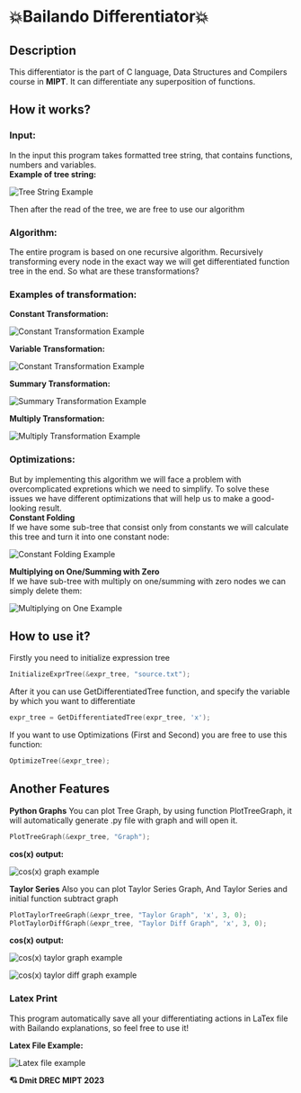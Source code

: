 💥Bailando Differentiator💥
====
## Description
This differentiator is the part of C language, Data Structures and Compilers course in **MIPT**. 
It can differentiate any superposition of functions.
## How it works?
### Input:
In the input this program takes formatted tree string, that contains functions, numbers and variables. \
**Example of tree string:**

![Tree String Example](tree_str.png)

Then after the read of the tree, we are free to use our algorithm
### Algorithm:
The entire program is based on one recursive algorithm. Recursively transforming every node in the exact way we will get differentiated function tree in the end. So what are these transformations?
### Examples of transformation:
**Constant Transformation:**

![Constant Transformation Example](tree_transf2.png)

**Variable Transformation:**

![Constant Transformation Example](tree_transf1.png)

**Summary Transformation:**

![Summary Transformation Example](tree_transf4.png)

**Multiply Transformation:**

![Multiply Transformation Example](tree_transf3.png)

### Optimizations: 
But by implementing this algorithm we will face a problem with overcomplicated expretions which we need to simplify.
To solve these issues we have different optimizations that will help us to make a good-looking result. \
**Constant Folding** \
If we have some sub-tree that consist only from constants we will calculate this tree and turn it into one constant node:

![Constant Folding Example](tree_optimization1.png)

**Multiplying on One/Summing with Zero** \
If we have sub-tree with multiply on one/summing with zero nodes we can simply delete them:

![Multiplying on One Example](tree_optimization2.png)

## How to use it?
Firstly you need to initialize expression tree
```c
InitializeExprTree(&expr_tree, "source.txt");
```
After it you can use GetDifferentiatedTree function, and specify the variable by which you want to differentiate
```c
expr_tree = GetDifferentiatedTree(expr_tree, 'x');
```
If you want to use Optimizations (First and Second) you are free to use this function:
```c
OptimizeTree(&expr_tree);
```
## Another Features
**Python Graphs**
You can plot Tree Graph, by using function PlotTreeGraph, it will automatically generate .py file with graph and will open it.
```c
PlotTreeGraph(&expr_tree, "Graph");
```
**cos(x) output:**

![cos(x) graph example](graph.png)

**Taylor Series**
Also you can plot Taylor Series Graph, And Taylor Series and initial function subtract graph
```c
PlotTaylorTreeGraph(&expr_tree, "Taylor Graph", 'x', 3, 0);
PlotTaylorDiffGraph(&expr_tree, "Taylor Diff Graph", 'x', 3, 0);
```

**cos(x) output:**

![cos(x) taylor graph example](TaylorGraph.png)

![cos(x) taylor diff graph example](TaylorDiffGraph.png)

### Latex Print
This program automatically save all your differentiating actions in LaTex file with Bailando explanations, so feel free to use it!

**Latex File Example:**

![Latex file example](tree_latex.png)

**💘 Dmit DREC MIPT 2023**
